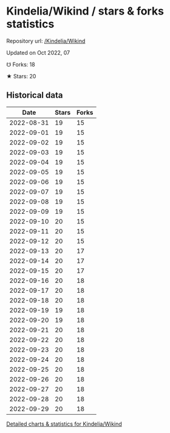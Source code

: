 # Kindelia/Wikind / stars & forks statistics

Repository url: [/Kindelia/Wikind](https://github.com/Kindelia/Wikind)

Updated on Oct 2022, 07

☋ Forks: 18

★ Stars: 20

## Historical data
| Date | Stars | Forks |
|------|-------|-------|
| 2022-08-31 | 19 | 15 | 
| 2022-09-01 | 19 | 15 | 
| 2022-09-02 | 19 | 15 | 
| 2022-09-03 | 19 | 15 | 
| 2022-09-04 | 19 | 15 | 
| 2022-09-05 | 19 | 15 | 
| 2022-09-06 | 19 | 15 | 
| 2022-09-07 | 19 | 15 | 
| 2022-09-08 | 19 | 15 | 
| 2022-09-09 | 19 | 15 | 
| 2022-09-10 | 20 | 15 | 
| 2022-09-11 | 20 | 15 | 
| 2022-09-12 | 20 | 15 | 
| 2022-09-13 | 20 | 17 | 
| 2022-09-14 | 20 | 17 | 
| 2022-09-15 | 20 | 17 | 
| 2022-09-16 | 20 | 18 | 
| 2022-09-17 | 20 | 18 | 
| 2022-09-18 | 20 | 18 | 
| 2022-09-19 | 19 | 18 | 
| 2022-09-20 | 19 | 18 | 
| 2022-09-21 | 20 | 18 | 
| 2022-09-22 | 20 | 18 | 
| 2022-09-23 | 20 | 18 | 
| 2022-09-24 | 20 | 18 | 
| 2022-09-25 | 20 | 18 | 
| 2022-09-26 | 20 | 18 | 
| 2022-09-27 | 20 | 18 | 
| 2022-09-28 | 20 | 18 | 
| 2022-09-29 | 20 | 18 | 


[Detailed charts & statistics for Kindelia/Wikind](https://reviewgithub.com/rep/Kindelia/Wikind)
